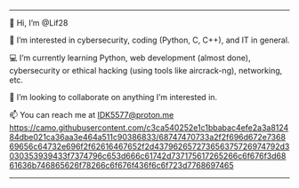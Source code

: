 --------------------------------------------------------------------------------------------------------------------------------------------------
👋 Hi, I’m @Lif28

👀 I’m interested in cybersecurity, coding (Python, C, C++), and IT in general.

💻 I’m currently learning Python, web development (almost done), cybersecurity or ethical hacking (using tools like aircrack-ng), networking, etc.

👥 I’m looking to collaborate on anything I’m interested in.

📫 You can reach me at IDK5577@proton.me
https://camo.githubusercontent.com/c3ca540252e1c1bbabac4efe2a3a812484dbe021ca36aa3e464a511c90386833/68747470733a2f2f696d672e736869656c64732e696f2f62616467652f2d437962657273656375726974792d3030353939433f7374796c653d666c61742d737175617265266c6f676f3d6861636b746865626f78266c6f676f436f6c6f723d7768697465

--------------------------------------------------------------------------------------------------------------------------------------------------
